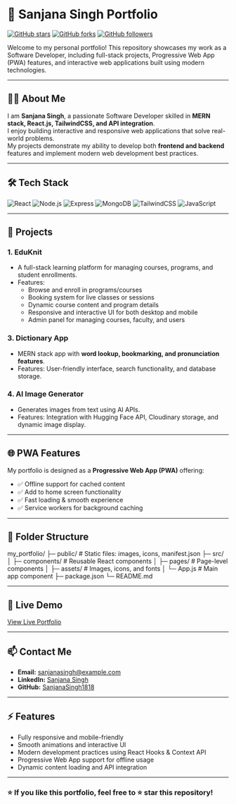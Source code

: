 # 🌟 Sanjana Singh Portfolio

[![GitHub stars](https://img.shields.io/github/stars/SanjanaSingh1818/My_Portfolio?style=social)](https://github.com/SanjanaSingh1818/My_Portfolio/stargazers)
[![GitHub forks](https://img.shields.io/github/forks/SanjanaSingh1818/My_Portfolio?style=social)](https://github.com/SanjanaSingh1818/My_Portfolio/network)
[![GitHub followers](https://img.shields.io/github/followers/SanjanaSingh1818?style=social)](https://github.com/SanjanaSingh1818)

Welcome to my personal portfolio! This repository showcases my work as a Software Developer, including full-stack projects, Progressive Web App (PWA) features, and interactive web applications built using modern technologies.

---

## 👩‍💻 About Me
I am **Sanjana Singh**, a passionate Software Developer skilled in **MERN stack, React.js, TailwindCSS, and API integration**.  
I enjoy building interactive and responsive web applications that solve real-world problems.  
My projects demonstrate my ability to develop both **frontend and backend** features and implement modern web development best practices.

---

## 🛠️ Tech Stack
![React](https://img.shields.io/badge/React-20232A?style=for-the-badge&logo=react&logoColor=61DAFB)
![Node.js](https://img.shields.io/badge/Node.js-339933?style=for-the-badge&logo=nodedotjs&logoColor=white)
![Express](https://img.shields.io/badge/Express.js-000000?style=for-the-badge&logo=express&logoColor=white)
![MongoDB](https://img.shields.io/badge/MongoDB-47A248?style=for-the-badge&logo=mongodb&logoColor=white)
![TailwindCSS](https://img.shields.io/badge/TailwindCSS-06B6D4?style=for-the-badge&logo=tailwind-css&logoColor=white)
![JavaScript](https://img.shields.io/badge/JavaScript-F7DF1E?style=for-the-badge&logo=javascript&logoColor=black)

---

## 🚀 Projects

### 1. **EduKnit**
- A full-stack learning platform for managing courses, programs, and student enrollments.  
- Features:  
  - Browse and enroll in programs/courses  
  - Booking system for live classes or sessions  
  - Dynamic course content and program details  
  - Responsive and interactive UI for both desktop and mobile  
  - Admin panel for managing courses, faculty, and users

### 3. **Dictionary App**
- MERN stack app with **word lookup, bookmarking, and pronunciation features**.
- Features: User-friendly interface, search functionality, and database storage.

### 4. **AI Image Generator**
- Generates images from text using AI APIs.
- Features: Integration with Hugging Face API, Cloudinary storage, and dynamic image display.

---

## 🌐 PWA Features
My portfolio is designed as a **Progressive Web App (PWA)** offering:
- ✅ Offline support for cached content  
- ✅ Add to home screen functionality  
- ✅ Fast loading & smooth experience  
- ✅ Service workers for background caching  

---

## 📂 Folder Structure
my_portfolio/
├─ public/ # Static files: images, icons, manifest.json
├─ src/
│ ├─ components/ # Reusable React components
│ ├─ pages/ # Page-level components
│ ├─ assets/ # Images, icons, and fonts
│ └─ App.js # Main app component
├─ package.json
└─ README.md


---

## 🔗 Live Demo
[View Live Portfolio](#) <!-- Replace # with actual link -->

---

## 📫 Contact Me
- **Email:** sanjanasingh@example.com <!-- Replace with your email -->
- **LinkedIn:** [Sanjana Singh](https://www.linkedin.com/in/sanjanasingh/)
- **GitHub:** [SanjanaSingh1818](https://github.com/SanjanaSingh1818)

---

## ⚡ Features
- Fully responsive and mobile-friendly  
- Smooth animations and interactive UI  
- Modern development practices using React Hooks & Context API  
- Progressive Web App support for offline usage  
- Dynamic content loading and API integration  

---

### ⭐ If you like this portfolio, feel free to ⭐ star this repository!

